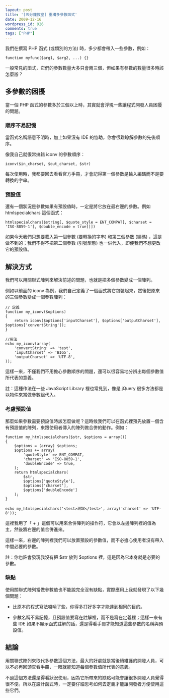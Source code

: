 ```yaml
---
layout: post
title: '[五分鐘教室] 重構多參數函式'
date: 2009-12-16
wordpress_id: 926
comments: true
tags: ["PHP"]
---
```


我們在撰寫 PHP 函式 (或類別的方法) 時，多少都會帶入一些參數，例如：

```
function myfunc($arg1, $arg2, ...) {}

```

一般常見的函式，它們的參數數量大多只會兩三個，但如果有參數的數量很多時該怎麼辦？

<!--more-->

## 多參數的困擾

當一個 PHP 函式的參數多於三個以上時，其實就會浮現一些讓程式開發人員困擾的問題。

### 順序不易記憶

當函式名稱語意不明時，加上如果沒有 IDE 的協助，你會很難瞭解參數的先後順序。

像我自己就很常搞錯 iconv 的參數順序：

```
iconv($in_charset, $out_charset, $str)

```

每次使用時，我都要回去看看官方手冊，才會記得第一個參數是輸入編碼而不是要轉換的字串。

### 預設值

還有一個狀況是參數如果有預設值時，一定是將它放在最右邊的參數。例如 htmlspecialchars 這個函式：

```
htmlspecialchars($string[, $quote_style = ENT_COMPAT[, $charset = 'ISO-8859-1'[, $double_encode = true]]])

```

如果今天我們只想要載入第一個參數 (要轉換的字串) 和第三個參數 (編碼) ，這是做不到的；我們不得不把第二個參數 (引號型態) 也一併代入，即便我們不想更改它的預設值。

## 解決方式

我們可以用關聯式陣列來解決前述的問題，也就是把多個參數變成一個陣列。

例如以前面的 iconv 為例，我們自己定義了一個函式將它包裝起來，然後把原來的三個參數變成一個參數陣列：

```
// 定義
function my_iconv($options)
{
    return iconv($options['inputCharset'], $options['outputCharset'], $options['convertString']);
}

//用法
echo my_iconv(array(
    'convertString' => 'test',
    'inputCharset' => 'BIG5',
    'outputCharset' => 'UTF-8',
));

```

這樣一來，不僅我們不用擔心參數順序的問題，還可以很容易地分辨出每個參數值所代表的意義。 

註：這種作法在一些 JavaScript Library 裡也常見到，像是 jQuery 很多方法都是以物件來當做參數組代入。

### 考慮預設值

那麼如果參數需要預設值時該怎麼做呢？這時候我們可以在函式裡預先放置一個含有預設值的陣列，來跟使用者傳入的陣列做合併的動作。例如：

```
function my_htmlspecialchars($str, $options = array())
{
    $options = (array) $options;
    $options += array(
        'quoteStyle' => ENT_COMPAT,
        'charset' => 'ISO-8859-1',
        'doubleEncode' => true,
    );
    return htmlspecialchars(
        $str,
        $options['quoteStyle'],
        $options['charset'],
        $options['doubleEncode']
    );
}

echo my_htmlspecialchars('<test>測試</test>', array('charset' => 'UTF-8'));

```

這裡我用了「 + 」這個可以用來合併陣列的操作符，它會以左邊陣列裡的值為主，然後將右邊的值合併進來。

這樣一來，右邊的陣列裡我們可以放置預設的參數值，而不必擔心使用者沒有帶入中間必要的參數。

註：你也許會發現我沒有把 $str 放到 $options 裡，這是因為它本身就是必要的參數。

### 缺點

使用關聯式陣列當做參數值也不能說完全沒有缺點，實際應用上我就發現了以下幾個問題：

* 比原本的程式寫法囉嗦了些，你得多打好多字才能達到相同的目的。

* 參數名稱不易記憶，且預設值要寫在註解裡，而不是寫在定義裡；這樣一來有些 IDE 如果不顯示函式註解的話，還是得看手冊才能知道這些參數的名稱與預設值。



## 結論

用關聯式陣列來取代多參數這個方法，最大的好處就是當後續維護的開發人員，可以不必再回頭查看手冊，一眼就能知道每個參數值所代表的意義。

不過這個方法還是得看狀況使用，因為它所帶來的缺點可能會讓很多開發人員覺得很不便。所以在設計函式時，一定要仔細思考如何去定義才能讓開發者方便使用這些它們。
